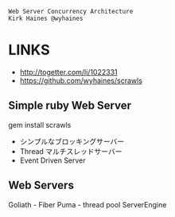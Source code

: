 ```
Web Server Concurrency Architecture
Kirk Haines @wyhaines
```

LINKS
=====

- http://togetter.com/li/1022331
- https://github.com/wyhaines/scrawls


Simple ruby Web Server
-----

gem install scrawls


- シンプルなブロッキングサーバー
- Thread マルチスレッドサーバー
- Event Driven Server


Web Servers
-----

Goliath - Fiber
Puma - thread pool
ServerEngine

